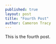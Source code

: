 ```yaml
---
published: true
layout: post
title: "Fourth Post"
author: Cameron Tracy
---
```

This is the fourth post.